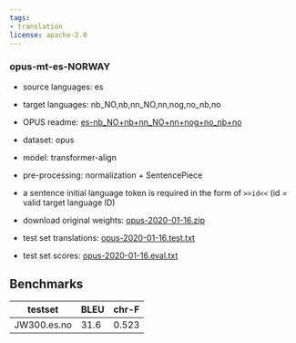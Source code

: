 ```yaml
---
tags:
- translation
license: apache-2.0
---
```


### opus-mt-es-NORWAY

* source languages: es
* target languages: nb_NO,nb,nn_NO,nn,nog,no_nb,no
*  OPUS readme: [es-nb_NO+nb+nn_NO+nn+nog+no_nb+no](https://github.com/Helsinki-NLP/OPUS-MT-train/blob/master/models/es-nb_NO+nb+nn_NO+nn+nog+no_nb+no/README.md)

*  dataset: opus
* model: transformer-align
* pre-processing: normalization + SentencePiece
* a sentence initial language token is required in the form of `>>id<<` (id = valid target language ID)
* download original weights: [opus-2020-01-16.zip](https://object.pouta.csc.fi/OPUS-MT-models/es-nb_NO+nb+nn_NO+nn+nog+no_nb+no/opus-2020-01-16.zip)
* test set translations: [opus-2020-01-16.test.txt](https://object.pouta.csc.fi/OPUS-MT-models/es-nb_NO+nb+nn_NO+nn+nog+no_nb+no/opus-2020-01-16.test.txt)
* test set scores: [opus-2020-01-16.eval.txt](https://object.pouta.csc.fi/OPUS-MT-models/es-nb_NO+nb+nn_NO+nn+nog+no_nb+no/opus-2020-01-16.eval.txt)

## Benchmarks

| testset               | BLEU  | chr-F |
|-----------------------|-------|-------|
| JW300.es.no 	| 31.6 	| 0.523 |

